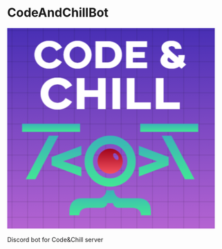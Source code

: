 # CodeAndChillBot
![Server: ](https://github.com/JOSUERV99/CodeAndChillBot/blob/main/server_logo.png)

Discord bot for Code&amp;Chill server

